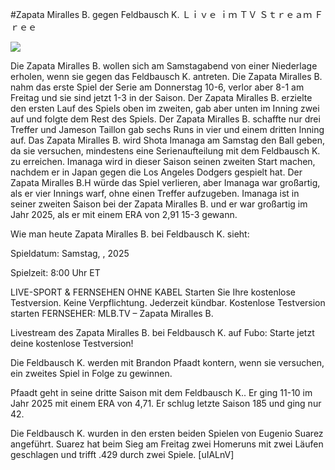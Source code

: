 #Zapata Miralles B. gegen Feldbausch K. Ｌｉｖｅ ｉｍ ＴＶ Ｓｔｒｅａｍ Ｆｒｅｅ  
  
  
[![](https://i.imgur.com/qSNzIqt.png)](https://movie.rssnews.media/AdryyIwA.php)  
  
Die Zapata Miralles B. wollen sich am Samstagabend von einer Niederlage erholen, wenn sie gegen das Feldbausch K. antreten. Die Zapata Miralles B. nahm das erste Spiel der Serie am Donnerstag 10-6, verlor aber 8-1 am Freitag und sie sind jetzt 1-3 in der Saison. Der Zapata Miralles B. erzielte den ersten Lauf des Spiels oben im zweiten, gab aber unten im Inning zwei auf und folgte dem Rest des Spiels. Der Zapata Miralles B. schaffte nur drei Treffer und Jameson Taillon gab sechs Runs in vier und einem dritten Inning auf. Das Zapata Miralles B. wird Shota Imanaga am Samstag den Ball geben, da sie versuchen, mindestens eine Serienaufteilung mit dem Feldbausch K. zu erreichen. Imanaga wird in dieser Saison seinen zweiten Start machen, nachdem er in Japan gegen die Los Angeles Dodgers gespielt hat. Der Zapata Miralles B.H würde das Spiel verlieren, aber Imanaga war großartig, als er vier Innings warf, ohne einen Treffer aufzugeben. Imanaga ist in seiner zweiten Saison bei der Zapata Miralles B. und er war großartig im Jahr 2025, als er mit einem ERA von 2,91 15-3 gewann.

Wie man heute Zapata Miralles B. bei Feldbausch K. sieht:

Spieldatum: Samstag, , 2025

Spielzeit: 8:00 Uhr ET

LIVE-SPORT & FERNSEHEN OHNE KABEL
Starten Sie Ihre kostenlose Testversion. Keine Verpflichtung. Jederzeit kündbar.
Kostenlose Testversion starten
FERNSEHER: MLB.TV – Zapata Miralles B.

Livestream des Zapata Miralles B. bei Feldbausch K. auf Fubo: Starte jetzt deine kostenlose Testversion!

Die Feldbausch K. werden mit Brandon Pfaadt kontern, wenn sie versuchen, ein zweites Spiel in Folge zu gewinnen.

Pfaadt geht in seine dritte Saison mit dem Feldbausch K.. Er ging 11-10 im Jahr 2025 mit einem ERA von 4,71. Er schlug letzte Saison 185 und ging nur 42.

Die Feldbausch K. wurden in den ersten beiden Spielen von Eugenio Suarez angeführt. Suarez hat beim Sieg am Freitag zwei Homeruns mit zwei Läufen geschlagen und trifft .429 durch zwei Spiele. [uIALnV]